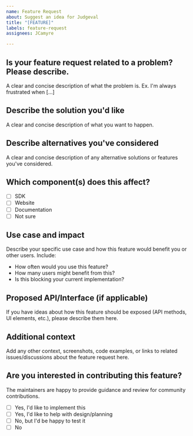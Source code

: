 ```yaml
---
name: Feature Request
about: Suggest an idea for Judgeval
title: "[FEATURE]"
labels: feature-request
assignees: JCamyre

---
```


## Is your feature request related to a problem? Please describe.
A clear and concise description of what the problem is. Ex. I'm always frustrated when [...]

## Describe the solution you'd like
A clear and concise description of what you want to happen.

## Describe alternatives you've considered
A clear and concise description of any alternative solutions or features you've considered.

## Which component(s) does this affect?
- [ ] SDK
- [ ] Website
- [ ] Documentation
- [ ] Not sure

## Use case and impact
Describe your specific use case and how this feature would benefit you or other users. Include:
- How often would you use this feature?
- How many users might benefit from this?
- Is this blocking your current implementation?

## Proposed API/Interface (if applicable)
If you have ideas about how this feature should be exposed (API methods, UI elements, etc.), please describe them here.

## Additional context
Add any other context, screenshots, code examples, or links to related issues/discussions about the feature request here.

## Are you interested in contributing this feature?
The maintainers are happy to provide guidance and review for community contributions.
- [ ] Yes, I'd like to implement this
- [ ] Yes, I'd like to help with design/planning
- [ ] No, but I'd be happy to test it
- [ ] No
